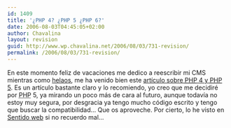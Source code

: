 ```yaml
---
id: 1409
title: '¿PHP 4? ¿PHP 5 ¿PHP 6?'
date: 2006-08-03T04:45:05+02:00
author: Chavalina
layout: revision
guid: http://www.wp.chavalina.net/2006/08/03/731-revision/
permalink: /2006/08/03/731-revision/
---
```

En este momento feliz de vacaciones me dedico a reescribir mi CMS mientras como <a href="http://haagen-dazs.es/irresistibles/gama/producto.asp?tipo=1&sabor=6&mIzq=2" target="_blank">helaos</a>, me ha venido bien este <a href="http://www.maestrosdelweb.com/editorial/php4y5/" target="_blank">artículo sobre <acronym title="Hypertext PreProcessor">PHP</acronym> 4 y <acronym title="Hypertext PreProcessor">PHP</acronym> 5</a>. Es un artículo bastante claro y lo recomiendo, yo creo que me decidiré por <acronym title="Hypertext PreProcessor">PHP</acronym> 5, ya mirando un poco más de cara al futuro, aunque todavía no estoy muy segura, por desgracia ya tengo mucho código escrito y tengo que buscar la compatibilidad… Que os aproveche. Por cierto, lo he visto en <a href="http://sentidoweb.com/" target="_blank">Sentido web</a> si no recuerdo mal…